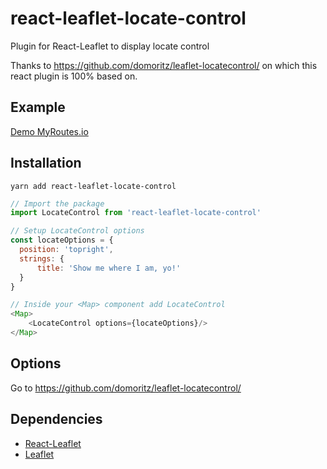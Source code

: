 # react-leaflet-locate-control

Plugin for React-Leaflet to display locate control

Thanks to https://github.com/domoritz/leaflet-locatecontrol/ on which this react plugin is 100% based on.

## Example

[Demo MyRoutes.io](http://myroutes.io/)

## Installation

```
yarn add react-leaflet-locate-control
```

```javascript
// Import the package
import LocateControl from 'react-leaflet-locate-control'

// Setup LocateControl options
const locateOptions = {
  position: 'topright',
  strings: {
      title: 'Show me where I am, yo!'
  }
}

// Inside your <Map> component add LocateControl
<Map>
    <LocateControl options={locateOptions}/>
</Map>
```

## Options

Go to https://github.com/domoritz/leaflet-locatecontrol/

## Dependencies

* [React-Leaflet](https://github.com/PaulLeCam/react-leaflet)
* [Leaflet](https://github.com/Leaflet/Leaflet)